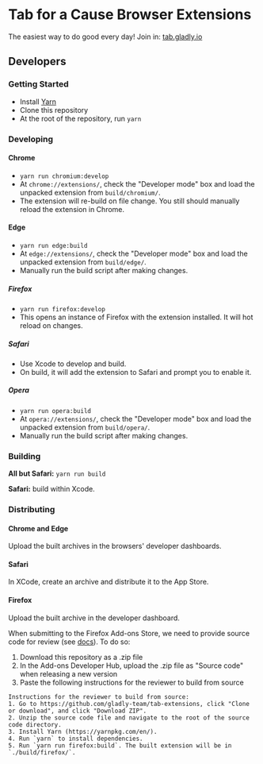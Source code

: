 # Tab for a Cause Browser Extensions
The easiest way to do good every day! Join in: [tab.gladly.io](https://tab.gladly.io/)

## Developers

### Getting Started

* Install [Yarn](https://yarnpkg.com/en/)
* Clone this repository
* At the root of the repository, run `yarn`

### Developing

#### Chrome
* `yarn run chromium:develop`
* At `chrome://extensions/`, check the "Developer mode" box and load the unpacked extension from `build/chromium/`.
* The extension will re-build on file change. You still should manually reload the extension in Chrome.

#### Edge
* `yarn run edge:build`
* At `edge://extensions/`, check the "Developer mode" box and load the unpacked extension from `build/edge/`.
* Manually run the build script after making changes.

##### Firefox
* `yarn run firefox:develop`
* This opens an instance of Firefox with the extension installed. It will hot reload on changes.

##### Safari
* Use Xcode to develop and build.
* On build, it will add the extension to Safari and prompt you to enable it.

##### Opera
* `yarn run opera:build`
* At `opera://extensions/`, check the "Developer mode" box and load the unpacked extension from `build/opera/`.
* Manually run the build script after making changes.

### Building

**All but Safari:** `yarn run build`

**Safari:** build within Xcode.

### Distributing

#### Chrome and Edge

Upload the built archives in the browsers' developer dashboards.

#### Safari

In XCode, create an archive and distribute it to the App Store.

#### Firefox

Upload the built archive in the developer dashboard.

When submitting to the Firefox Add-ons Store, we need to provide source code for review (see [docs](https://developer.mozilla.org/en-US/docs/Mozilla/Add-ons/Source_Code_Submission)). To do so:

1. Download this repository as a .zip file
2. In the Add-ons Developer Hub, upload the .zip file as "Source code" when releasing a new version
3. Paste the following instructions for the reviewer to build from source
```
Instructions for the reviewer to build from source:
1. Go to https://github.com/gladly-team/tab-extensions, click "Clone or download", and click "Download ZIP".
2. Unzip the source code file and navigate to the root of the source code directory.
3. Install Yarn (https://yarnpkg.com/en/).
4. Run `yarn` to install dependencies.
5. Run `yarn run firefox:build`. The built extension will be in `./build/firefox/`.
